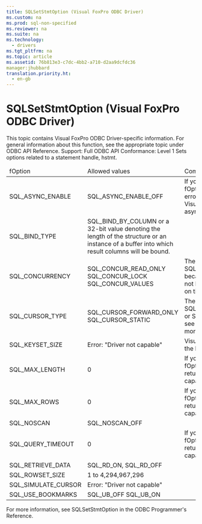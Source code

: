 ```yaml
---
title: SQLSetStmtOption (Visual FoxPro ODBC Driver)
ms.custom: na
ms.prod: sql-non-specified
ms.reviewer: na
ms.suite: na
ms.technology: 
  - drivers
ms.tgt_pltfrm: na
ms.topic: article
ms.assetid: 76b813e3-c7dc-4bb2-a710-d2aa9dcfdc36
manager:jhubbard
translation.priority.ht: 
  - en-gb
---
```

# SQLSetStmtOption (Visual FoxPro ODBC Driver)
<?xml version="1.0" encoding="utf-8"?>
<developerReferenceWithoutSyntaxDocument xmlns="http://ddue.schemas.microsoft.com/authoring/2003/5" xmlns:xlink="http://www.w3.org/1999/xlink" xmlns:xsi="http://www.w3.org/2001/XMLSchema-instance" xsi:schemaLocation="http://ddue.schemas.microsoft.com/authoring/2003/5 http://dduestorage.blob.core.windows.net/ddueschema/developer.xsd">
  <introduction>
    <alert class="note">
      <para>This topic contains Visual FoxPro ODBC Driver-specific information. For general information about this function, see the appropriate topic under <legacyLink xlink:href="b7a49774-f458-44ce-9a04-a0457501405b">ODBC API Reference</legacyLink>.</para>
    </alert>
    <para>Support: Full </para>
    <para>ODBC API Conformance: Level 1</para>
    <para>Sets options related to a statement handle, <legacyItalic>hstmt</legacyItalic>.</para>
    <table xmlns:caps="http://schemas.microsoft.com/build/caps/2013/11">
      <thead>
        <tr>
          <TD>
            <para>                 <legacyItalic>fOption</legacyItalic>               </para>
          </TD>
          <TD>
            <para>Allowed values</para>
          </TD>
          <TD>
            <para>Comments</para>
          </TD>
        </tr>
      </thead>
      <tbody>
        <tr>
          <TD>
            <para>SQL_ASYNC_ENABLE</para>
          </TD>
          <TD>
            <para>SQL_ASYNC_ENABLE_OFF</para>
          </TD>
          <TD>
            <para>If you attempt to set this <legacyItalic>fOption</legacyItalic>, the driver returns the error: "Driver not capable". Visual FoxPro does not support asynchronous execution.</para>
          </TD>
        </tr>
        <tr>
          <TD>
            <para>SQL_BIND_TYPE</para>
          </TD>
          <TD>
            <para>SQL_BIND_BY_COLUMN or a 32-bit value denoting the length of the structure or an instance of a buffer into which result columns will be bound.</para>
          </TD>
          <TD>
            <para> </para>
          </TD>
        </tr>
        <tr>
          <TD>
            <para>SQL_CONCURRENCY</para>
          </TD>
          <TD>
            <para>SQL_CONCUR_READ_ONLY </para>
            <para>SQL_CONCUR_LOCK </para>
            <para>SQL_CONCUR_VALUES</para>
          </TD>
          <TD>
            <para>The driver doesn't allow SQL_CONCUR_ROWVER, because Visual FoxPro does not have row versioning based on timestamps. </para>
          </TD>
        </tr>
        <tr>
          <TD>
            <para>SQL_CURSOR_TYPE</para>
          </TD>
          <TD>
            <para>SQL_CURSOR_FORWARD_ONLY </para>
            <para>SQL_CURSOR_STATIC</para>
          </TD>
          <TD>
            <para>The driver does not allow SQL_CURSOR_KEYSET_DRIVEN or SQL_CURSOR_DYNAMIC; see <legacyLink xlink:href="693e6e28-a845-41b1-9622-5058b0d87229">SQLSetScrollOptions</legacyLink> for more information.</para>
          </TD>
        </tr>
        <tr>
          <TD>
            <para>SQL_KEYSET_SIZE</para>
          </TD>
          <TD>
            <para>Error: "Driver not capable"</para>
          </TD>
          <TD>
            <para>Visual FoxPro does not support the keyset cursor model.</para>
          </TD>
        </tr>
        <tr>
          <TD>
            <para>SQL_MAX_LENGTH</para>
          </TD>
          <TD>
            <para>0</para>
          </TD>
          <TD>
            <para>If you attempt to set this <legacyItalic>fOption</legacyItalic> value, the driver returns the error "Driver not capable".</para>
          </TD>
        </tr>
        <tr>
          <TD>
            <para>SQL_MAX_ROWS</para>
          </TD>
          <TD>
            <para>0</para>
          </TD>
          <TD>
            <para>If you attempt to set this <legacyItalic>fOption</legacyItalic> value, the driver returns the error "Driver not capable".</para>
          </TD>
        </tr>
        <tr>
          <TD>
            <para>SQL_NOSCAN</para>
          </TD>
          <TD>
            <para>SQL_NOSCAN_OFF</para>
          </TD>
          <TD>
            <para> </para>
          </TD>
        </tr>
        <tr>
          <TD>
            <para>SQL_QUERY_TIMEOUT</para>
          </TD>
          <TD>
            <para>0</para>
          </TD>
          <TD>
            <para>If you attempt to set this <legacyItalic>fOption</legacyItalic> value, the driver returns the error "Driver not capable".</para>
          </TD>
        </tr>
        <tr>
          <TD>
            <para>SQL_RETRIEVE_DATA</para>
          </TD>
          <TD>
            <para>SQL_RD_ON, SQL_RD_OFF</para>
          </TD>
          <TD>
            <para> </para>
          </TD>
        </tr>
        <tr>
          <TD>
            <para>SQL_ROWSET_SIZE</para>
          </TD>
          <TD>
            <para>1 to 4,294,967,296</para>
          </TD>
          <TD>
            <para> </para>
          </TD>
        </tr>
        <tr>
          <TD>
            <para>SQL_SIMULATE_CURSOR</para>
          </TD>
          <TD>
            <para>Error: "Driver not capable" </para>
          </TD>
          <TD>
            <para> </para>
          </TD>
        </tr>
        <tr>
          <TD>
            <para>SQL_USE_BOOKMARKS</para>
          </TD>
          <TD>
            <para>SQL_UB_OFF </para>
            <para>SQL_UB_ON</para>
          </TD>
          <TD>
            <para> </para>
          </TD>
        </tr>
      </tbody>
    </table>
    <para>For more information, see <legacyLink xlink:href="9cbe2b62-4cf7-43ab-8fb4-9a53df2c6b3f">SQLSetStmtOption</legacyLink> in the <legacyItalic>ODBC Programmer's Reference</legacyItalic>.</para>
  </introduction>
  <relatedTopics />
</developerReferenceWithoutSyntaxDocument>